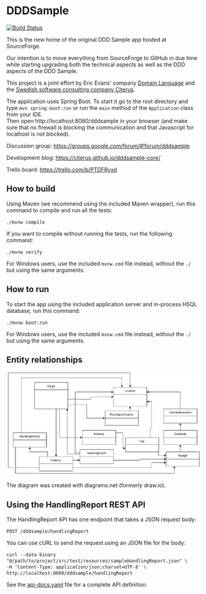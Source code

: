 # DDDSample
[![Build Status](https://travis-ci.org/citerus/dddsample-core.svg?branch=master)](https://travis-ci.org/citerus/dddsample-core)

This is the new home of the original DDD Sample app hosted at SourceForge. 

Our intention is to move everything from SourceForge to GitHub in due time while starting upgrading both the technical aspects as well as the DDD aspects of the DDD Sample.

This project is a joint effort by Eric Evans' company [Domain Language](https://www.domainlanguage.com/) and the [Swedish software consulting company Citerus](https://www.citerus.se/).

The application uses Spring Boot. To start it go to the root directory and type `mvn spring-boot:run` or run the `main` method of the `Application` class from your IDE.  
Then open http://localhost:8080/dddsample in your browser (and make sure that no firewall is blocking the communication and that Javascript for localhost is not blocked).

Discussion group: https://groups.google.com/forum/#!forum/dddsample

Development blog: https://citerus.github.io/dddsample-core/

Trello board: https://trello.com/b/PTDFRyxd

## How to build

Using Maven (we recommend using the included Maven wrapper), run this command to compile and run all the tests:

    ./mvnw compile
    
If you want to compile without running the tests, run the following command:

    ./mvnw verify
    
For Windows users, use the included `mvnw.cmd` file instead, without the `./` but using the same arguments.
    
## How to run

To start the app using the included application server and in-process HSQL database, run this command:

    ./mvnw boot:run
    
For Windows users, use the included `mvnw.cmd` file instead, without the `./` but using the same arguments.

## Entity relationships

![](./dddsample.drawio.png)

The diagram was created with diagrams.net (formerly draw.io).

## Using the HandlingReport REST API

The HandlingReport API has one endpoint that takes a JSON request body:

    POST /dddsample/handlingReport

You can use cURL to send the request using an JSON file for the body:

    curl --data-binary "@/path/to/project/src/test/resources/sampleHandlingReport.json" \
    -H 'Content-Type: application/json;charset=UTF-8' \
    http://localhost:8080/dddsample/handlingReport

See the [api-docs.yaml](/api-docs.yaml) file for a complete API definition.
